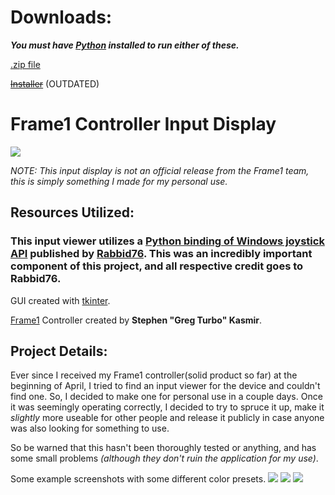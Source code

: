 # Downloads:
***You must have [Python](https://www.python.org/downloads/) installed to run either of these.***

[.zip file](https://drive.google.com/file/d/1SWvWwwOa-fXYJzeVXP02p8H6QgC5K4ll/view?usp=sharing)

~~[Installer](https://drive.google.com/file/d/1HRRzt_gEkd5lBUJlp7h_yCu2TUr2oHg8/view?usp=sharing)~~ (OUTDATED)

# Frame1 Controller Input Display
![](https://i.imgur.com/OmME40D.png)

*NOTE: This input display is not an official release from the Frame1 team, this is simply something I made for my personal use.*

## Resources Utilized:

### This input viewer utilizes a [Python binding of Windows joystick API](https://github.com/Rabbid76/python_windows_joystickapi) published by [Rabbid76](https://github.com/Rabbid76). This was an incredibly important component of this project, and all respective credit goes to Rabbid76.

GUI created with [tkinter](https://docs.python.org/3/library/tkinter.html).

[Frame1](https://frame1.gg/) Controller created by **Stephen "Greg Turbo" Kasmir**.

## Project Details:
Ever since I received my Frame1 controller(solid product so far) at the beginning of April, I tried to find an input viewer for the device and couldn't find one. So, I decided to make one for personal use in a couple days. Once it was seemingly operating correctly, I decided to try to spruce it up, make it *slightly* more useable for other people and release it publicly in case anyone was also looking for something to use. 

So be warned that this hasn't been thoroughly tested or anything, and has some small problems *(although they don't ruin the application for my use)*.

Some example screenshots with some different color presets.
![](https://i.imgur.com/Gw4EYmt.png)
![](https://i.imgur.com/6gQ4spi.png)
![](https://i.imgur.com/mAEwEXW.png)
